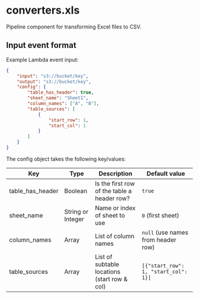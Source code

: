 # converters.xls

Pipeline component for transforming Excel files to CSV.

## Input event format

Example Lambda event input:

```json
{
    "input": "s3://bucket/key",
    "output": "s3://bucket/key",
    "config": {
        "table_has_header": true,
        "sheet_name": "Sheet1",
        "column_names": ["A", "B"],
        "table_sources": [
            {
                "start_row": 1,
                "start_col": 1
            }
        ]
    }
}
```

The config object takes the following key/values:

| Key               | Type                | Description                                       | Default value                        |
| ----------------- | ------------------- | ------------------------------------------------- | ------------------------------------ |
| table_has_header  | Boolean             | Is the first row of the table a header row?       | `true`                               |
| sheet_name        | String or Integer   | Name or index of sheet to use                     | `0` (first sheet)                    |
| column_names      | Array               | List of column names                              | `null` (use names from header row)   |
| table_sources     | Array               | List of subtable locations (start row & col)      | `[{"start_row": 1, "start_col": 1}]` |
